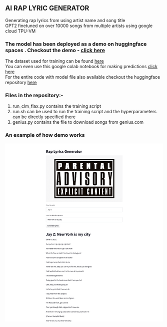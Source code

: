 ## AI RAP LYRIC GENERATOR

Generating rap lyrics from using artist name and song title <br/>
GPT2 finetuned on over 10000 songs from multiple artists using google cloud TPU-VM<br/>
### The model has been deployed as a demo on huggingface spaces . Checkout the demo - [click here](https://huggingface.co/spaces/Shankhdhar/Rap-Lyric-generator)<br/>
The dataset used for training can be found [here](https://huggingface.co/datasets/Cropinky/rap_lyrics_english/tree/main) <br/>
You can even use this google colab notebook for making predictions [click here](https://colab.research.google.com/drive/1aibR06TrFGnt-TPmyIRDD2-8eT7PU5Kl#scrollTo=rgE3QbiTFIMQ)<br/>
For the entire code with model file also available checkout the huggingface repository [here](https://huggingface.co/flax-community/gpt2-rap-lyric-generator/tree/main)<br/>

### Files in the repository:-<br/>
1) run_clm_flax.py contains the training script<br/>
2) run.sh can be used to run the training script and the hyperparameters can be directly specified there<br/>
3) genius.py contains the file to download songs from genius.com<br/>

### An example of how demo works <br/>
![alt text](https://github.com/AnantShankhdhar/AI-Rap-Lyric-Generator/blob/main/rap-image.png)<br/>









